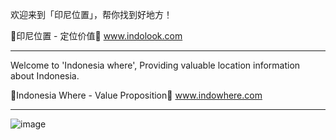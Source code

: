 欢迎来到「印尼位置」，帮你找到好地方！

🚀印尼位置 - 定位价值🧭
www.indolook.com

-------

Welcome to 'Indonesia where', Providing valuable location information about Indonesia.

🚀Indonesia Where - Value Proposition🧭
www.indowhere.com

-------

![image](https://github.com/user-attachments/assets/c9fbba9d-75de-4df9-ae19-815af789b78a)
